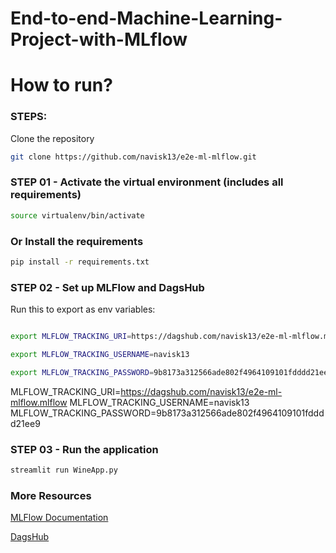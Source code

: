 # End-to-end-Machine-Learning-Project-with-MLflow

# How to run?
### STEPS:

Clone the repository

```bash
git clone https://github.com/navisk13/e2e-ml-mlflow.git
```
### STEP 01 - Activate the virtual environment (includes all requirements)

```bash
source virtualenv/bin/activate
```

### Or Install the requirements
```bash
pip install -r requirements.txt
```

### STEP 02 - Set up MLFlow and DagsHub

Run this to export as env variables:

```bash

export MLFLOW_TRACKING_URI=https://dagshub.com/navisk13/e2e-ml-mlflow.mlflow

export MLFLOW_TRACKING_USERNAME=navisk13

export MLFLOW_TRACKING_PASSWORD=9b8173a312566ade802f4964109101fdddd21ee9

```

MLFLOW_TRACKING_URI=https://dagshub.com/navisk13/e2e-ml-mlflow.mlflow
MLFLOW_TRACKING_USERNAME=navisk13
MLFLOW_TRACKING_PASSWORD=9b8173a312566ade802f4964109101fdddd21ee9


### STEP 03 - Run the application

```bash
streamlit run WineApp.py
```

### More Resources

[MLFlow Documentation](https://mlflow.org/docs/latest/index.html)

[DagsHub](https://dagshub.com/)








